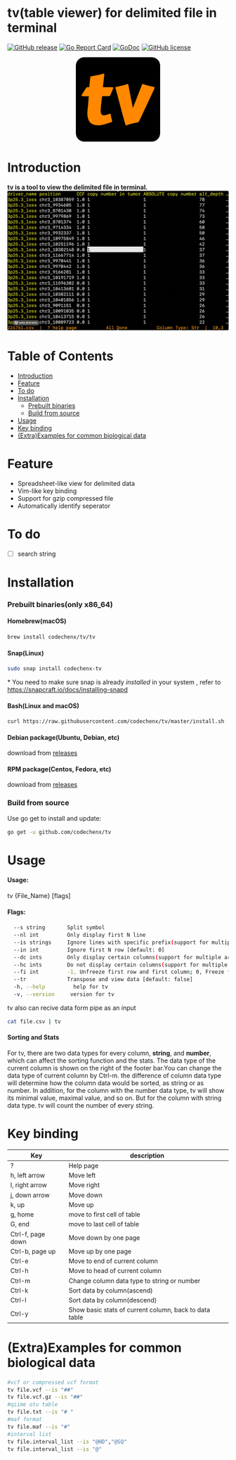 # tv(table viewer) for delimited file in terminal
[![GitHub release](https://img.shields.io/github/release/codechenx/tv.svg)](http://GitHub.com/codechenx/tv/releases)
[![Go Report Card](https://goreportcard.com/badge/github.com/codechenx/tv)](https://goreportcard.com/report/github.com/codechenx/tv)
[![GoDoc](https://godoc.org/github.com/codechenx/tv?status.svg)](https://godoc.org/github.com/codechenx/tv)
[![GitHub license](https://img.shields.io/github/license/codechenx/tv.svg)](https://github.com/codechenx/tv/blob/master/LICENSE)

<p align="center">
   <img src="data/icon-192x192.png" alt="tv icon"/>
</p>

# Introduction
  **tv is a tool to view the delimited file in terminal.**
 ![Screenshot](screenshots/example.gif)
# Table of Contents

- [Introduction](#introduction)
- [Feature](#feature)
- [To do](#to-do)
- [Installation](#installation)
  - [Prebuilt binaries](#prebuilt-binariesonly-x86_64)
  - [Build from source](#build-from-source)
- [Usage](#usage)
- [Key binding](#key-binding)
- [(Extra)Examples for common biological data](#extraexamples-for-common-biological-data)


# Feature

- Spreadsheet-like view for delimited data
- Vim-like key binding 
- Support for gzip compressed file
- Automatically identify seperator


# To do

- [ ] search string


# Installation

### Prebuilt binaries(only x86_64)

#### Homebrew(macOS)
```bash
brew install codechenx/tv/tv
```
#### Snap(Linux)

```bash
sudo snap install codechenx-tv
```

\* You need to make sure snap is already *installed* in your system , refer to https://snapcraft.io/docs/installing-snapd

#### Bash(Linux and macOS)

```bash
curl https://raw.githubusercontent.com/codechenx/tv/master/install.sh | bash
```
#### Debian package(Ubuntu, Debian, etc)
download from [releases](https://github.com/codechenx/tv/releases) 

#### RPM package(Centos, Fedora, etc)
download from [releases](https://github.com/codechenx/tv/releases) 

### Build from source

 Use go get to install and update:
```bash
go get -u github.com/codechenx/tv
```


# Usage

#### Usage:
  tv {File_Name} [flags]

#### Flags:
```bash
  --s string       Split symbol
  --nl int         Only display first N line
  --is strings     Ignore lines with specific prefix(support for multiple arguments, separated by comma
  --in int         Ignore first N row [default: 0]
  --dc ints        Only display certain columns(support for multiple arguments, separated by comma)
  --hc ints        Do not display certain columns(support for multiple arguments, separated by comma)
  --fi int         -1, Unfreeze first row and first column; 0, Freeze first row and first column; 1, Freeze first row; 2, Freeze first column [default: 0]
  --tr             Transpose and view data [default: false]
  -h, --help         help for tv
  -v, --version     version for tv
```


tv also can recive data form pipe as an input

  ```bash
  cat file.csv | tv
  ```

#### Sorting and Stats

For tv, there are two data types for every column, **string**, and **number**, which can affect the sorting function and the stats. The data type of the current column is shown on the right of the footer bar.You can change the data type of current column by Ctrl-m. the difference of column data type will determine how the column data would be sorted, as string or as number. In addition, for the column with the number data type, tv will show its minimal value, maximal value, and so on. But for the column with string data type. tv will count the number of every string.

# Key binding

| Key               | description              |
| ----------------- | ------------------------ |
| ? | Help page |
| h, left arrow     | Move left |
| l, right arrow    | Move right |
| j, down arrow     | Move down|
| k, up             | Move up     |
| g, home           | move to first cell of table        |
| G, end            | move to last cell of table      |
| Ctrl-f, page down | Move down by one page    |
| Ctrl-b, page up  | Move up by one page      |
| Ctrl-e | Move to end of current column |
| Ctrl-h | Move to head of current column |
| Ctrl-m | Change column data type to string or number |
| Ctrl-k | Sort data by column(ascend) |
| Ctrl-l | Sort data by column(descend) |
| Ctrl-y | Show basic stats of current column, back to data table |

# (Extra)Examples for common biological data

```bash
#vcf or compressed vcf format
tv file.vcf --is "##"
tv file.vcf.gz --is "##"
#qiime otu table
tv file.txt --is "# "
#maf format
tv file.maf --is "#"
#interval list
tv file.interval_list --is "@HD","@SQ"
tv file.interval_list --is "@"
```
